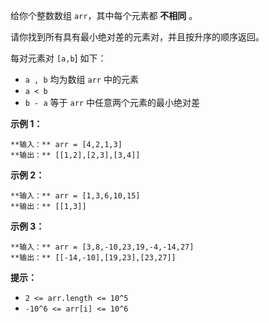给你个整数数组 `arr`，其中每个元素都 **不相同** 。

请你找到所有具有最小绝对差的元素对，并且按升序的顺序返回。

每对元素对 `[a,b`] 如下：

  * `a , b` 均为数组 `arr` 中的元素
  * `a < b`
  * `b - a` 等于 `arr` 中任意两个元素的最小绝对差



**示例 1：**

    
    
    **输入：** arr = [4,2,1,3]
    **输出：** [[1,2],[2,3],[3,4]]
    

**示例 2：**

    
    
    **输入：** arr = [1,3,6,10,15]
    **输出：** [[1,3]]
    

**示例 3：**

    
    
    **输入：** arr = [3,8,-10,23,19,-4,-14,27]
    **输出：** [[-14,-10],[19,23],[23,27]]
    



**提示：**

  * `2 <= arr.length <= 10^5`
  * `-10^6 <= arr[i] <= 10^6`

